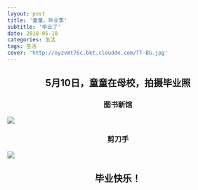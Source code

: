 ```yaml
---
layout: post
title: '童童，毕业季'
subtitle: '毕业了'
date: 2018-05-10
categories: 生活
tags: 生活
cover: 'http://oyzvmt76c.bkt.clouddn.com/TT-BG.jpg'
---
```



## <center>5月10日，童童在母校，拍摄毕业照</center>
### <center>图书新馆</center> 

![](http://oyzvmt76c.bkt.clouddn.com/TT1.jpg)


### <center>剪刀手</center> 
![](http://oyzvmt76c.bkt.clouddn.com/TT2.jpg)
  
  
##  <center>毕业快乐！</center>


